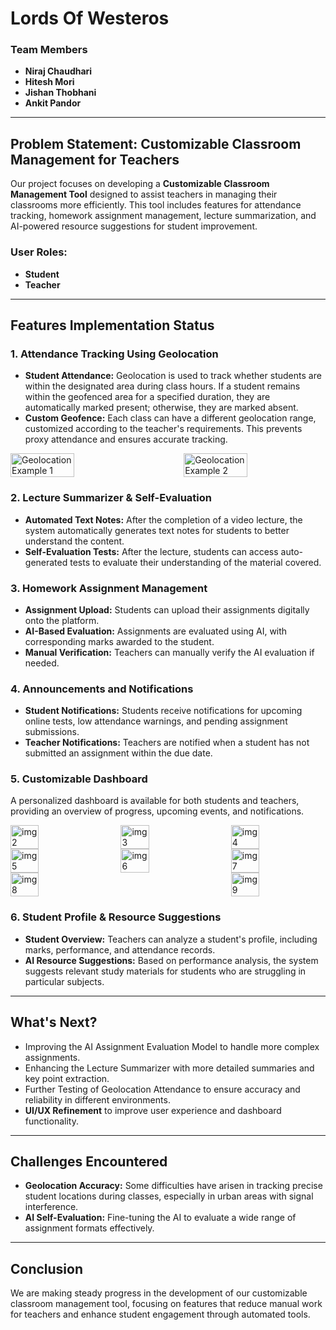 ﻿# Lords Of Westeros

### Team Members
- **Niraj Chaudhari**
- **Hitesh Mori**
- **Jishan Thobhani**
- **Ankit Pandor**

---

## Problem Statement: Customizable Classroom Management for Teachers

Our project focuses on developing a **Customizable Classroom Management Tool** designed to assist teachers in managing their classrooms more efficiently. This tool includes features for attendance tracking, homework assignment management, lecture summarization, and AI-powered resource suggestions for student improvement.

### User Roles:
- **Student**
- **Teacher**

---

## Features Implementation Status

### 1. Attendance Tracking Using Geolocation
- **Student Attendance:** Geolocation is used to track whether students are within the designated area during class hours. If a student remains within the geofenced area for a specified duration, they are automatically marked present; otherwise, they are marked absent.
- **Custom Geofence:** Each class can have a different geolocation range, customized according to the teacher's requirements. This prevents proxy attendance and ensures accurate tracking.
<div style="display: flex; justify-content: space-between;">
    <img src="https://assets.leetcode.com/users/images/9e55188b-b261-4e85-aaff-99f1107db3c4_1727537066.6194813.jpeg" alt="Geolocation Example 1" width="45%" />
    <img src="https://assets.leetcode.com/users/images/fd06be5b-ce9a-4e63-8763-414352629acd_1727536352.180298.jpeg" alt="Geolocation Example 2" width="45%" />
</div>

### 2. Lecture Summarizer & Self-Evaluation
- **Automated Text Notes:** After the completion of a video lecture, the system automatically generates text notes for students to better understand the content.
- **Self-Evaluation Tests:** After the lecture, students can access auto-generated tests to evaluate their understanding of the material covered.

### 3. Homework Assignment Management
- **Assignment Upload:** Students can upload their assignments digitally onto the platform.
- **AI-Based Evaluation:** Assignments are evaluated using AI, with corresponding marks awarded to the student.
- **Manual Verification:** Teachers can manually verify the AI evaluation if needed.

### 4. Announcements and Notifications
- **Student Notifications:** Students receive notifications for upcoming online tests, low attendance warnings, and pending assignment submissions.
- **Teacher Notifications:** Teachers are notified when a student has not submitted an assignment within the due date.

### 5. Customizable Dashboard
A personalized dashboard is available for both students and teachers, providing an overview of progress, upcoming events, and notifications.

<div style="display: flex; flex-wrap: wrap; justify-content: space-between;">
    <img src="https://assets.leetcode.com/users/images/42408edc-0f3e-45ad-969b-7da92d470d24_1727537329.8275836.jpeg" alt="img2" width="30%" />
    <img src="https://assets.leetcode.com/users/images/1c774adb-8945-4ebc-8b20-cd758282c63e_1727537330.2552488.jpeg" alt="img3" width="30%" />
    <img src="https://assets.leetcode.com/users/images/f237f477-0110-4ebc-b25f-24c4c9491bb2_1727537330.0615456.jpeg" alt="img4" width="30%" />
    <img src="https://assets.leetcode.com/users/images/670ffbe3-66cb-4186-85b3-02407e52d873_1727537330.156631.jpeg" alt="img5" width="30%" />
    <img src="https://assets.leetcode.com/users/images/d5a66db7-c538-422f-92f2-0726088a2f79_1727537330.637097.jpeg" alt="img6" width="30%" />
    <img src="https://assets.leetcode.com/users/images/867bf085-9c24-494b-813f-44e239315637_1727537330.4748924.jpeg" alt="img7" width="30%" />
    <img src="https://assets.leetcode.com/users/images/f89eae11-701d-4eb1-80aa-26a7e8a93994_1727537330.4857228.jpeg" alt="img8" width="30%" />
    <img src="https://assets.leetcode.com/users/images/a385fb47-fb79-4fcd-8d46-230c8f2d6713_1727537330.545911.jpeg" alt="img9" width="30%" />
</div>


### 6. Student Profile & Resource Suggestions
- **Student Overview:** Teachers can analyze a student's profile, including marks, performance, and attendance records.
- **AI Resource Suggestions:** Based on performance analysis, the system suggests relevant study materials for students who are struggling in particular subjects.

---

## What's Next?
- Improving the AI Assignment Evaluation Model to handle more complex assignments.
- Enhancing the Lecture Summarizer with more detailed summaries and key point extraction.
- Further Testing of Geolocation Attendance to ensure accuracy and reliability in different environments.
- **UI/UX Refinement** to improve user experience and dashboard functionality.

---

## Challenges Encountered
- **Geolocation Accuracy:** Some difficulties have arisen in tracking precise student locations during classes, especially in urban areas with signal interference.
- **AI Self-Evaluation:** Fine-tuning the AI to evaluate a wide range of assignment formats effectively.

---

## Conclusion
We are making steady progress in the development of our customizable classroom management tool, focusing on features that reduce manual work for teachers and enhance student engagement through automated tools.

